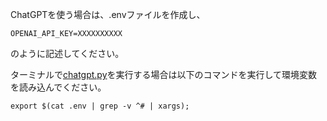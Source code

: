 ChatGPTを使う場合は、.envファイルを作成し、
```
OPENAI_API_KEY=XXXXXXXXXX
```
のように記述してください。

ターミナルで[chatgpt.py](./util/chatgpt.py)を実行する場合は以下のコマンドを実行して環境変数を読み込んでください。
```
export $(cat .env | grep -v ^# | xargs);
```
